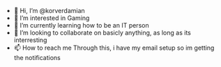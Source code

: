 - 👋 Hi, I’m @korverdamian
- 👀 I’m interested in Gaming
- 🌱 I’m currently learning how to be an IT person
- 💞️ I’m looking to collaborate on basicly anything, as long as its interresting
- 📫 How to reach me Through this, i have my email setup so im getting the notifications

<!---
korverdamian/korverdamian is a ✨ special ✨ repository because its `README.md` (this file) appears on your GitHub profile.
You can click the Preview link to take a look at your changes.
--->
